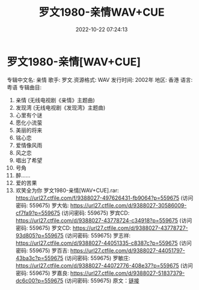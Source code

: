 ﻿---
title: 罗文1980-亲情WAV+CUE
date: 2022-10-22 07:24:13
categories: WAV车载音乐、镜像
tags: 华语中文
---
# 罗文1980-亲情[WAV+CUE]

专辑中文名: 亲情
歌手: 罗文.资源格式: WAV
发行时间: 2002年
地区: 香港
语言: 粤语
专辑曲目:
01. 亲情 (无线电视剧《亲情》主题曲)
02. 发现湾 (无线电视剧《发现湾》主题曲)
03. 心里有个谜
04. 愿化小流萤
05. 美丽的将来
06. 铭心恋
07. 爱情像风雨
08. 风之恋
09. 唱出了希望
10. 号角
11. 醉......
12. 爱的苦果
13. 欢笑全为你
罗文1980-亲情[WAV+CUE].rar: https://url27.ctfile.com/f/9388027-497626431-fb9064?p=559675
(访问密码: 559675)
罗大佑: https://url27.ctfile.com/d/9388027-30586009-cf7fa9?p=559675
(访问密码: 559675)
罗宾CD: https://url27.ctfile.com/d/9388027-43778724-c34918?p=559675
(访问密码: 559675)
罗文CD: https://url27.ctfile.com/d/9388027-43778727-93d805?p=559675
(访问密码: 559675)
罗志祥: https://url27.ctfile.com/d/9388027-44051335-c8387c?p=559675
(访问密码: 559675)
罗百吉: https://url27.ctfile.com/d/9388027-44051797-43ba3c?p=559675
(访问密码: 559675)
罗敏庄: https://url27.ctfile.com/d/9388027-44072776-408e37?p=559675
(访问密码: 559675)
罗嘉良: https://url27.ctfile.com/d/9388027-51837379-dc6c00?p=559675
(访问密码: 559675)
原文：[链接](https://blog.sina.com.cn/s/blog_1647c7e7601030zyq.html)